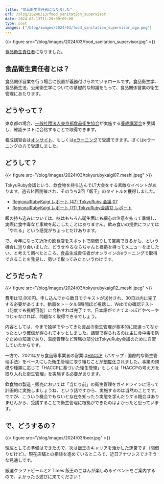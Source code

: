 ```yaml
---
title: "食品衛生責任者になりました"
url: /blog/20240313/food_sanitation_supervisor
date: 2024-03-13T11:29:00+09:00
type: post
images: ["/blog/images/2024/03/food_sanitation_supervisor_ogp.png"]
---
```

{{< figure src="/blog/images/2024/03/food_sanitation_supervisor.jpg" >}}

[食品衛生責任者](https://www.toshoku.or.jp/training/seki-gaiyou.html)になりました。

## 食品衛生責任者とは？

食品関係営業を行う場合に設置が義務付けられているロールです。食品衛生学、食品衛生法、公衆衛生学についての基礎的な知識をもって、食品関係営業の衛生管理にあたります。

<!--more-->

## どうやって？

東京都の場合、[一般社団法人東京都食品衛生協会](https://www.toshoku.or.jp/)が実施する[養成講習会](https://www.toshoku.or.jp/training/)を受講し、確認テストに合格することで取得できます。

養成講習会は[オンサイト](https://www.toshoku.or.jp/shikaku/index.php)、もしくは[eラーニング](https://www.toshoku.or.jp/training/e-learning.html)で受講できます。ぼくはeラーニングの方で受講しました。

## どうして？

{{< figure src="/blog/images/2024/03/tokyurubykaigi07_meshi.jpeg" >}}

TokyuRuby会議という、飲食物を持ち込んでLT大会をする素敵なイベントがあります。過去14回開催され、そのうち2回「飯王」のタイトルを獲得しました。

- [RegionalRubyKaigi レポート (47) TokyuRuby 会議 07](https://magazine.rubyist.net/articles/0050/0050-TokyuRubyKaigi07Report.html)
- [RegionalRubyKaigi レポート (71) TokyuRuby会議12 レポート](https://magazine.rubyist.net/articles/0059/0059-TokyuRubyKaigi12Report.html)

飯の持ち込みについては、味はもちろん衛生面にも細心の注意を払って準備し、実際に食中毒など事故を起こしたことはありません。飲み食いの提供については「やれる」という感覚がちょっとだけあります。

で、今年になって近所の飲食店をスポットで間借りして営業できるかも、という機会に巡り会いました。どうせやるならちゃんと根拠を持ってメニューを出したい、と考えて調べたところ、食品生成責任者がオンラインのeラーニングで取得できることを発見し、勢いで取ってみたというわけです。

## どうだった？

{{< figure src="/blog/images/2024/03/tokyurubykaigi12_meshi.jpeg" >}}

費用は12,000円。申し込んでから数日でテキストが送付され、30日以内に完了する必要があります。動画をトータル6時間ほど視聴し、Webでの確認テスト（何度でも挑戦可能）に合格すれば完了です。日本語ができてよっぽどやべーやつじゃなければ、問題なく取得できるでしょう。

内容としては、今まで独学でやってきた食品の衛生管理が基本的に間違ってなかったという確信が得られてホッとしました。講習で得られるのは主に食中毒を防ぐための知識であり、温度管理など理屈の部分はTokyuRuby会議のために自習していたからです。

一方で、2021年から食品等事業者の営業は[HACCP](https://www.th-haccp.com/haccp/)（ハサップ : 国際的な衛生管理手法）をベースにした衛生管理に取り組むことが[制度化](https://www.mhlw.go.jp/stf/seisakunitsuite/bunya/kenkou_iryou/shokuhin/haccp/index.html)されました。事業の規模や種類に応じて「HACCPに基づいた衛生管理」もしくは「HACCPの考え方を取り入れた衛生管理」を実施する必要があります。

飲食物の製造・販売においては「当たり前」の衛生管理をガイドラインに沿って計画的に実施しましょうね、という話ですから、実施するのは当然のことです。ですが、こういう機会でもないと存在を知ったり実態を学んだりする機会はありませんから、受講することで衛生管理に根拠ができたのはよかったと思っています。

## で、どうするの？

{{< figure src="/blog/images/2024/03/beer.jpg" >}}

理屈としての準備はできたので、次は飯王のキャリアを活かした運営です（間借りだけど）。現在店舗との相談を進めているところで、近日アナウンスできそうな見通しです。

厳選クラフトビールと2 Times 飯王のごはんが楽しめるイベントをご案内するので、よかったら遊びに来てください！
